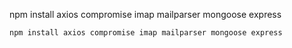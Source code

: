 npm install axios compromise imap mailparser mongoose express

`npm install axios compromise imap mailparser mongoose express`
